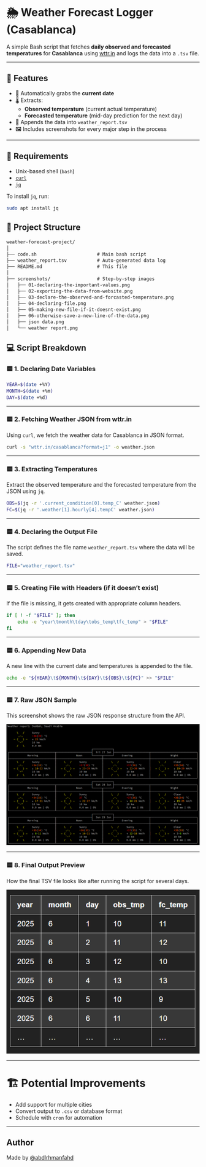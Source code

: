 # 🌦️ Weather Forecast Logger (Casablanca)

A simple Bash script that fetches **daily observed and forecasted temperatures** for **Casablanca** using [wttr.in](https://wttr.in) and logs the data into a `.tsv` file.

---

## 📌 Features

- 📅 Automatically grabs the **current date**
- 🌡️ Extracts:
  - **Observed temperature** (current actual temperature)
  - **Forecasted temperature** (mid-day prediction for the next day)
- 📂 Appends the data into `weather_report.tsv`
- 🖼️ Includes screenshots for every major step in the process

---

## 🧰 Requirements

- Unix-based shell (`bash`)
- [`curl`](https://curl.se/)
- [`jq`](https://stedolan.github.io/jq/)

To install `jq`, run:

```bash
sudo apt install jq
```
## 📂 Project Structure
```
weather-forecast-project/
│
├── code.sh                      # Main bash script
├── weather_report.tsv           # Auto-generated data log
├── README.md                    # This file
│
├── screenshots/                 # Step-by-step images
│   ├── 01-declaring-the-important-values.png
│   ├── 02-exporting-the-data-from-website.png
│   ├── 03-declare-the-observed-and-forcasted-temperature.png
│   ├── 04-declaring-file.png
│   ├── 05-making-new-file-if-it-doesnt-exist.png
│   ├── 06-otherwise-save-a-new-line-of-the-data.png
│   ├── json data.png
│   └── weather report.png

```
## 💻 Script Breakdown

### 🟨 1. Declaring Date Variables

```bash
YEAR=$(date +%Y)
MONTH=$(date +%m)
DAY=$(date +%d)
```

---

### 🟨 2. Fetching Weather JSON from wttr.in
Using `curl`, we fetch the weather data for Casablanca in JSON format.

```bash
curl -s "wttr.in/casablanca?format=j1" -o weather.json
```

---

### 🟨 3. Extracting Temperatures
Extract the observed temperature and the forecasted temperature from the JSON using `jq`.

```bash
OBS=$(jq -r '.current_condition[0].temp_C' weather.json)
FC=$(jq -r '.weather[1].hourly[4].tempC' weather.json)
```

---

### 🟨 4. Declaring the Output File
The script defines the file name `weather_report.tsv` where the data will be saved.

```bash
FILE="weather_report.tsv"
```

---

### 🟨 5. Creating File with Headers (if it doesn’t exist)
If the file is missing, it gets created with appropriate column headers.

```bash
if [ ! -f "$FILE" ]; then
    echo -e "year\tmonth\tday\tobs_temp\tfc_temp" > "$FILE"
fi
```

---

### 🟨 6. Appending New Data
A new line with the current date and temperatures is appended to the file.

```bash
echo -e "${YEAR}\t${MONTH}\t${DAY}\t${OBS}\t${FC}" >> "$FILE"
```

---

### 🟨 7. Raw JSON Sample
This screenshot shows the raw JSON response structure from the API.

![Raw JSON Data](screenshots/json-data.png)

---

### 🟨 8. Final Output Preview
How the final TSV file looks like after running the script for several days.

![Final Output Report](screenshots/weather-report.png)

---

# 🏗️ Potential Improvements
- Add support for multiple cities
- Convert output to `.csv` or database format
- Schedule with `cron` for automation

---

## Author

Made by [@abdlrhmanfahd](https://github.com/abdlrhmanfahd)


